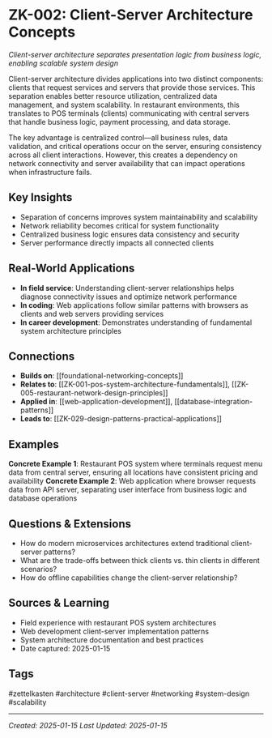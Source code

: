 # ZK-002: Client-Server Architecture Concepts

*Client-server architecture separates presentation logic from business logic, enabling scalable system design*

Client-server architecture divides applications into two distinct components: clients that request services and servers that provide those services. This separation enables better resource utilization, centralized data management, and system scalability. In restaurant environments, this translates to POS terminals (clients) communicating with central servers that handle business logic, payment processing, and data storage.

The key advantage is centralized control—all business rules, data validation, and critical operations occur on the server, ensuring consistency across all client interactions. However, this creates a dependency on network connectivity and server availability that can impact operations when infrastructure fails.

## Key Insights
- Separation of concerns improves system maintainability and scalability
- Network reliability becomes critical for system functionality
- Centralized business logic ensures data consistency and security
- Server performance directly impacts all connected clients

## Real-World Applications
- **In field service**: Understanding client-server relationships helps diagnose connectivity issues and optimize network performance
- **In coding**: Web applications follow similar patterns with browsers as clients and web servers providing services
- **In career development**: Demonstrates understanding of fundamental system architecture principles

## Connections
- **Builds on**: [[foundational-networking-concepts]]
- **Relates to**: [[ZK-001-pos-system-architecture-fundamentals]], [[ZK-005-restaurant-network-design-principles]]
- **Applied in**: [[web-application-development]], [[database-integration-patterns]]
- **Leads to**: [[ZK-029-design-patterns-practical-applications]]

## Examples
**Concrete Example 1**: Restaurant POS system where terminals request menu data from central server, ensuring all locations have consistent pricing and availability
**Concrete Example 2**: Web application where browser requests data from API server, separating user interface from business logic and database operations

## Questions & Extensions
- How do modern microservices architectures extend traditional client-server patterns?
- What are the trade-offs between thick clients vs. thin clients in different scenarios?
- How do offline capabilities change the client-server relationship?

## Sources & Learning
- Field experience with restaurant POS system architectures
- Web development client-server implementation patterns
- System architecture documentation and best practices
- Date captured: 2025-01-15

## Tags
#zettelkasten #architecture #client-server #networking #system-design #scalability

---
*Created: 2025-01-15*
*Last Updated: 2025-01-15*
